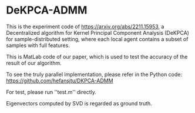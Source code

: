 # DeKPCA-ADMM
This is the experiment code of https://arxiv.org/abs/2211.15953, a Decentralized algorithm for Kernel Principal Component Analysis (DeKPCA) for sample-distributed setting, where each local agent contains a subset of samples with full features.

This is MatLab code of our paper, which is used to test the accuracy of the result of our algorithm.

To see the truly parallel implementation, please refer in the Python code: https://github.com/hefansjtu/DKPCA-ADMM

For test, please run ''test.m'' directly.

Eigenvectors computed by SVD is regarded as ground truth.
